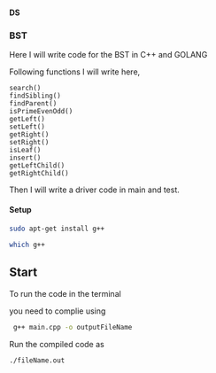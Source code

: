 #### DS
### BST

Here I will write code for the BST in C++ and GOLANG

Following functions I will write here,

    search()
    findSibling()
    findParent()
    isPrimeEvenOdd()
    getLeft()
    setLeft()
    getRight()
    setRight()
    isLeaf()
    insert()
    getLeftChild()
    getRightChild()

Then I will write a driver code in main and test.

#### Setup

```bash
sudo apt-get install g++
```

```bash
which g++
```

## Start

To run the code in the terminal

you need to complie using
```bash
 g++ main.cpp -o outputFileName
```

Run the compiled code as
```bash
./fileName.out
```



